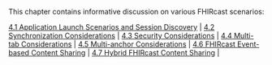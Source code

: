 This chapter contains informative discussion on various FHIRcast scenarios:

[4.1 Application Launch Scenarios and Session Discovery](4-1-launch-scenarios.html) |
[4.2 Synchronization Considerations](4-2-syncconsiderations.html) |
[4.3 Security Considerations](4-3-security-considerations.html) |
[4.4 Multi-tab Considerations](4-4-multitab-considerations.html) |
[4.5 Multi-anchor Considerations](4-5-multi-anchor-considerations.html) |
[4.6 FHIRcast Event-based Content Sharing](4-6-fhircast-event-content-sharing.html) |
[4.7 Hybrid FHIRcast Content Sharing](4-7-hybrid-content-sharing.html) |
